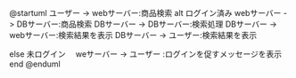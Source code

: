 @startuml
ユーザー -> webサーバー:商品検索
alt ログイン済み
 webサーバー -> DBサーバー:商品検索
 DBサーバー -> DBサーバー:検索処理
 DBサーバー -> webサーバー:検索結果を表示
 DBサーバー -> ユーザー:検索結果を表示
 
 else 未ログイン
 　weサーバー -> ユーザー :ログインを促すメッセージを表示
 end
 @enduml






